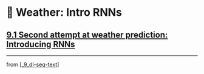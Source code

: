 # 🧬 Weather: Intro RNNs

## [**9.1** Second attempt at weather prediction: Introducing RNNs](https://livebook.manning.com/book/deep-learning-with-javascript/chapter-9/14)

---
from [[_9_dl-seq-text]]

[//begin]: # "Autogenerated link references for markdown compatibility"
[_9_dl-seq-text]: ../_9_dl-seq-text.md "🧬 DL for Seq Text"
[//end]: # "Autogenerated link references"